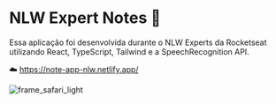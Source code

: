 # NLW Expert Notes 📝 
Essa aplicação foi desenvolvida durante o NLW Experts da Rocketseat utilizando React, TypeScript, Tailwind e a SpeechRecognition API.

☁️ https://note-app-nlw.netlify.app/

![frame_safari_light](https://github.com/luanasa/note-app/assets/38231334/a9de6226-ec40-43d0-a411-cfd3263b2545)

